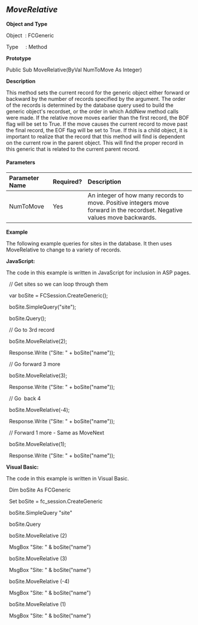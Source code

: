 _MoveRelative_
--------------

**Object and Type**

Object  : FCGeneric

Type     : Method

**Prototype**

Public Sub MoveRelative(ByVal NumToMove As Integer)

**Description**

This method sets the current record for the generic object either forward or backward by the number of records specified by the argument. The order of the records is determined by the database query used to build the generic object's recordset, or the order in which AddNew method calls were made. If the relative move moves earlier than the first record, the BOF flag will be set to True. If the move causes the current record to move past the final record, the EOF flag will be set to True. If this is a child object, it is important to realize that the record that this method will find is dependent on the current row in the parent object. This will find the proper record in this generic that is related to the current parent record.

#### Parameters

| Parameter Name | Required? | Description |
|:--- |:--- |:--- |
| NumToMove | Yes | An integer of how many records to move. Positive integers move forward in the recordset. Negative values move backwards. |

**Example**

The following example queries for sites in the database. It then uses MoveRelative to change to a variety of records.

**JavaScript:**

The code in this example is written in JavaScript for inclusion in ASP pages.

  // Get sites so we can loop through them

  var boSite = FCSession.CreateGeneric();

  boSite.SimpleQuery("site");

  boSite.Query();

  // Go to 3rd record

  boSite.MoveRelative(2);

  Response.Write ("Site: " + boSite("name"));  

  // Go forward 3 more 

  boSite.MoveRelative(3);

  Response.Write ("Site: " + boSite("name"));  

  // Go  back 4

  boSite.MoveRelative(-4);

  Response.Write ("Site: " + boSite("name"));  

  // Forward 1 more - Same as MoveNext

  boSite.MoveRelative(1);

  Response.Write ("Site: " + boSite("name"));  

**Visual Basic:**

The code in this example is written in Visual Basic.

  Dim boSite As FCGeneric

  Set boSite = fc_session.CreateGeneric

  boSite.SimpleQuery "site"

  boSite.Query

  boSite.MoveRelative (2)

  MsgBox "Site: " & boSite("name")

  boSite.MoveRelative (3)

  MsgBox "Site: " & boSite("name")

  boSite.MoveRelative (-4)

  MsgBox "Site: " & boSite("name")

  boSite.MoveRelative (1)

  MsgBox "Site: " & boSite("name")